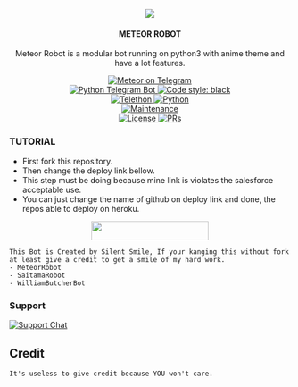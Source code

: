 <p align="center">
  <img src="https://te.legra.ph/file/23dcf3139510088f56fce.jpg">
</p>

<h4><p align="center"> METEOR ROBOT </p></h4>

<p align="center">Meteor Robot is a modular bot running on python3 with anime theme and have a lot features.</p>

<p align="center">
<a href="https://t.me/Silent_Robo_Bot"> <img src="https://img.shields.io/badge/Meteor-Robot-blue?&logo=telegram" alt="Meteor on Telegram" /> </a><br>
<a href="https://python-telegram-bot.org"> <img src="https://img.shields.io/badge/PTB-13.13-white?&style=flat-round&logo=github" alt="Python Telegram Bot" /> </a>
<a href="https://github.com/psf/black"><img alt="Code style: black" src="https://img.shields.io/badge/code%20style-black-000000.svg"></a><br>
<a href="https://docs.telethon.dev"> <img src="https://img.shields.io/badge/Telethon-1.24.0-red?&style=flat-round&logo=github" alt="Telethon" /> </a>
<a href="https://docs.python.org"> <img src="https://img.shields.io/badge/Python-3.10.5-purple?&style=flat-round&logo=python" alt="Python" /> </a><br>
<a href="https://GitHub.com/Revenger2901/MeteorRobot"> <img src="https://img.shields.io/badge/Maintained-Yash-yellow.svg" alt="Maintenance" /> </a><br>
<a href="https://github.com/Revenger2901/MeteorRobot/blob/main/LICENSE"> <img src="https://img.shields.io/badge/License-GPLv3-blue.svg" alt="License" /> </a>
<a href="https://makeapullrequest.com"> <img src="https://img.shields.io/badge/PRs-Welcome-blue.svg?style=flat-round" alt="PRs" /> </a>
</p>

### TUTORIAL

- First fork this repository.
- Then change the deploy link bellow.
- This step must be doing because mine link is violates the salesforce acceptable use.
- You can just change the name of github on deploy link and done, the repos able to deploy on heroku.

<p align="center"><a href="https://dashboard.heroku.com/new?template=https://github.com/Revenger2901/MeteorRobot"> <img 
src="https://img.shields.io/badge/Deploy%20To%20Heroku-red?style=flat&logo=heroku" width="210" height="34.45" /></a></p>


```
This Bot is Created by Silent Smile, If your kanging this without fork at least give a credit to get a smile of my hard work. 
- MeteorRobot
- SaitamaRobot 
- WilliamButcherBot
```

### Support
<p>
<a href="https://t.me/Silent_robo_11"> <img src="https://img.shields.io/badge/Support-Chat-blue?&logo=telegram" alt="Support Chat" /> </a><br>
</p>

## Credit 

```
It's useless to give credit because YOU won't care.
```

